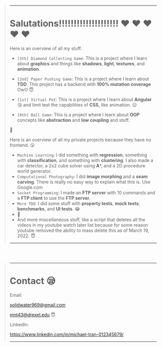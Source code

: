 <br>

> ---
> 
> # Salutations!!!!!!!!!!!!!!!!!!!! :heart: :heart: :heart: :heart: :heart:
> 
> Here is an overview of all my stuff.
> 
> * ```[3th] Diamond Collecting Game```: This is a project where I learn about **graphics** and things like **shadows**, **light**, **textures**, and **animation**.
> 
> * ```[2nd] Paper Pushing Game```: This is a project where I learn about **TDD**. This project has a backend with **100% mutation coverage** OwO :innocent:
> 
> * ```[1st] Virtual Pet```: This is a project where I learn about **Angular** :kissing_heart: and limit test the capabilities of **CSS**, like animation. :wink:
> 
> * ```[0th] Ball Game```: This is a project where I learn about **OOP** concepts like **abstraction** and **low coupling** and stuff.
> 
> :ring:
>
> Here is an overview of all my private projects because they have no frontend. :open_mouth:
> 
> * ```Machine Learning```: I did something with **regression**, something with **classification**, and something with **clustering**. I also made a car detector, a 2x2 cube solver using **A***, and a 2D procedure world generator.
> * ```Computational Photography```: I did **image morphing** and a **seam carving**. There is really no easy way to explain what this is. Use Google.com
> * ```Socket Programming```: I made an **FTP server** with 10 commands and a **FTP client** to use the **FTP server**.
> * ```More TDD```: I did some stuff with **property tests**, **mock tests**, **benchmarks**, and **UI tests**. :joy:
> * :gem:
> * And more miscellaneous stuff, like a script that deletes all the videos in my youtube watch later list because for some reason youtube removed the ability to mass delete this as of March 19, 2022. :innocent:
>
> ---

<br>
<br>

> ---
>
> # Contact :sleepy:
>
> Email:
>
> solidwater969@gmail.com
>
> mnt43@drexel.edu :innocent:
>
> LinkedIn:
>
> https://www.linkedin.com/in/michael-tran-012345679/
>
> ---
